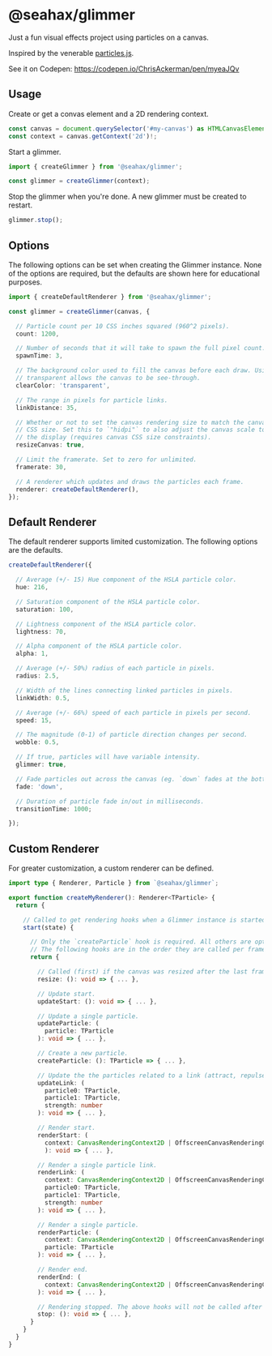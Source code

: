 # @seahax/glimmer

Just a fun visual effects project using particles on a canvas.

Inspired by the venerable [particles.js](https://vincentgarreau.com/particles.js/).

See it on Codepen: https://codepen.io/ChrisAckerman/pen/myeaJQv

## Usage

Create or get a convas element and a 2D rendering context.

```ts
const canvas = document.querySelector('#my-canvas') as HTMLCanvasElement;
const context = canvas.getContext('2d')!;
```

Start a glimmer.

```ts
import { createGlimmer } from '@seahax/glimmer';

const glimmer = createGlimmer(context);
```

Stop the glimmer when you're done. A new glimmer must be created to restart.

```ts
glimmer.stop();
```

## Options

The following options can be set when creating the Glimmer instance. None of the options are required, but the defaults are shown here for educational purposes.

```ts
import { createDefaultRenderer } from '@seahax/glimmer';

const glimmer = createGlimmer(canvas, {

  // Particle count per 10 CSS inches squared (960^2 pixels).
  count: 1200,

  // Number of seconds that it will take to spawn the full pixel count.
  spawnTime: 3,

  // The background color used to fill the canvas before each draw. Using
  // transparent allows the canvas to be see-through.
  clearColor: 'transparent',

  // The range in pixels for particle links.
  linkDistance: 35,

  // Whether or not to set the canvas rendering size to match the canvas
  // CSS size. Set this to `"hidpi"` to also adjust the canvas scale to match
  // the display (requires canvas CSS size constraints).
  resizeCanvas: true,

  // Limit the framerate. Set to zero for unlimited.
  framerate: 30,

  // A renderer which updates and draws the particles each frame.
  renderer: createDefaultRenderer(),
});
```

## Default Renderer

The default renderer supports limited customization. The following options are the defaults.

```ts
createDefaultRenderer({

  // Average (+/- 15) Hue component of the HSLA particle color.
  hue: 216,

  // Saturation component of the HSLA particle color.
  saturation: 100,

  // Lightness component of the HSLA particle color.
  lightness: 70,

  // Alpha component of the HSLA particle color.
  alpha: 1,

  // Average (+/- 50%) radius of each particle in pixels.
  radius: 2.5,

  // Width of the lines connecting linked particles in pixels.
  linkWidth: 0.5,

  // Average (+/- 66%) speed of each particle in pixels per second.
  speed: 15,

  // The magnitude (0-1) of particle direction changes per second.
  wobble: 0.5,

  // If true, particles will have variable intensity.
  glimmer: true,

  // Fade particles out across the canvas (eg. `down` fades at the bottom).
  fade: 'down',

  // Duration of particle fade in/out in milliseconds.
  transitionTime: 1000;

});
```

## Custom Renderer

For greater customization, a custom renderer can be defined.

```ts
import type { Renderer, Particle } from `@seahax/glimmer`;

export function createMyRenderer(): Renderer<TParticle> {
  return {

    // Called to get rendering hooks when a Glimmer instance is started.
    start(state) {

      // Only the `createParticle` hook is required. All others are optional.
      // The following hooks are in the order they are called per frame.
      return {

        // Called (first) if the canvas was resized after the last frame.
        resize: (): void => { ... },

        // Update start.
        updateStart: (): void => { ... },

        // Update a single particle.
        updateParticle: (
          particle: TParticle
        ): void => { ... },

        // Create a new particle.
        createParticle: (): TParticle => { ... },

        // Update the the particles related to a link (attract, repulse, etc).
        updateLink: (
          particle0: TParticle,
          particle1: TParticle,
          strength: number
        ): void => { ... },

        // Render start.
        renderStart: (
          context: CanvasRenderingContext2D | OffscreenCanvasRenderingContext2D,
          ): void => { ... },

        // Render a single particle link.
        renderLink: (
          context: CanvasRenderingContext2D | OffscreenCanvasRenderingContext2D,
          particle0: TParticle,
          particle1: TParticle,
          strength: number
        ): void => { ... },

        // Render a single particle.
        renderParticle: (
          context: CanvasRenderingContext2D | OffscreenCanvasRenderingContext2D,
          particle: TParticle
        ): void => { ... },

        // Render end.
        renderEnd: (
          context: CanvasRenderingContext2D | OffscreenCanvasRenderingContext2D,
        ): void => { ... },

        // Rendering stopped. The above hooks will not be called after this.
        stop: (): void => { ... },
      }
    }
  }
}
```
